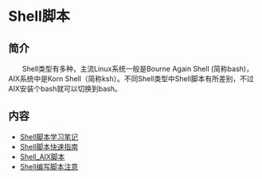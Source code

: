 # Shell脚本

## 简介

&#8195;&#8195;Shell类型有多种，主流Linux系统一般是Bourne Again Shell (简称bash)，AIX系统中是Korn Shell（简称ksh）。不同Shell类型中Shell脚本有所差别，不过AIX安装个bash就可以切换到bash。

## 内容
- [Shell脚本学习笔记](https://gitbook.big1000.com/09-Shell%E8%84%9A%E6%9C%AC/01-Shell%E5%AD%A6%E4%B9%A0%E7%AC%94%E8%AE%B0/)
- [Shell脚本快速指南](https://gitbook.big1000.com/09-Shell%E8%84%9A%E6%9C%AC/02-Shell%E8%84%9A%E6%9C%AC%E5%BF%AB%E9%80%9F%E6%8C%87%E5%8D%97/)
- [Shell_AIX脚本](https://gitbook.big1000.com/09-Shell%E8%84%9A%E6%9C%AC/03-Shell_AIX%E8%84%9A%E6%9C%AC/)
- [Shell编写脚本注意](https://gitbook.big1000.com/09-Shell%E8%84%9A%E6%9C%AC/04-Shell%E8%84%9A%E6%9C%AC%E7%BC%96%E5%86%99%E6%B3%A8%E6%84%8F/)

